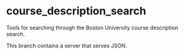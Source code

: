 course_description_search
=========================

Tools for searching through the Boston University course description search.

This branch contains a server that serves JSON.
